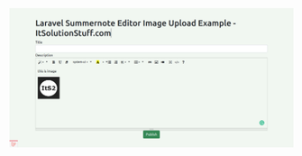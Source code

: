 

![Screenshot from 2020-08-06 23-23-06](https://github.com/sobuz80/Laravel-Summernote-Image-Upload/blob/main/Laravel-Summernote-Editor-Image-Upload-Example.png)


